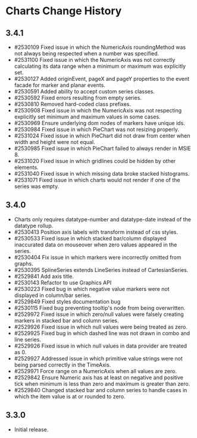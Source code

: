 Charts Change History
=====================

3.4.1
-----

  * #2530109 Fixed issue in which the NumericAxis roundingMethod was not always being respected when a number was specified.
  * #2531100 Fixed issue in which the NumericAxis was not correctly calculating its data range when a minimum or maximum was explicitly set.
  * #2530127 Added originEvent, pageX and pageY properties to the event facade for marker and planar events.
  * #2530591 Added ability to accept custom series classes.
  * #2530592 Fixed errors resulting from empty series.
  * #2530810 Removed hard-coded class prefixes.
  * #2530908 Fixed issue in which the NumericAxis was not respecting explicitly set minimum and maximum values in some cases.
  * #2530969 Ensure underlying dom nodes of markers have unique ids.
  * #2530984 Fixed issue in which PieChart was not resizing properly.
  * #2531024 Fixed issue in which PieChart did not draw from center when width and height were not equal.
  * #2530985 Fixed issue in which PieChart failed to always render in MSIE 8.
  * #2531020 Fixed issue in which gridlines could be hidden by other elements.
  * #2531040 Fixed issue in which missing data broke stacked histograms.
  * #2531071 Fixed issue in which charts would not render if one of the series was empty.

3.4.0
-----

  * Charts only requires datatype-number and datatype-date instead of the datatype rollup. 
  * #2530413 Position axis labels with transform instead of css styles.   
  * #2530533 Fixed issue in which stacked bar/column displayed inaccurated data on mouseover when zero values appeared in the series.  
  * #2530404 Fix issue in which markers were incorrectly omitted from graphs.   
  * #2530395 SplineSeries extends LineSeries instead of CartesianSeries. 
  * #2529841 Add axis title.  
  * #2530143 Refactor to use Graphics API
  * #2530223 Fixed bug in which negative value markers were not displayed in column/bar series.
  * #2529849 Fixed styles documentation bug
  * #2530115 Fixed bug preventing tooltip's node from being overwritten.
  * #2529972 Fixed issue in which zero/null values were falsely creating markers in stacked bar and column series.
  * #2529926 Fixed issue in which null values were being treated as zero.
  * #2529925 Fixed bug in which dashed line was not drawn in combo and line series.
  * #2529926 Fixed issue in which null values in data provider are treated as 0.
  * #2529927 Addressed issue in which primitive value strings were not being parsed correctly in the TimeAxis.
  * #2529971 Force range on a NumericAxis when all values are zero.
  * #2529842 Ensure Numeric axis has at least on negative and positive tick when minimum is less than zero and maximum is greater than zero.
  * #2529840 Changed stacked bar and column series to handle cases in which the item value is at or rounded to zero.

3.3.0
-----

  * Initial release.
